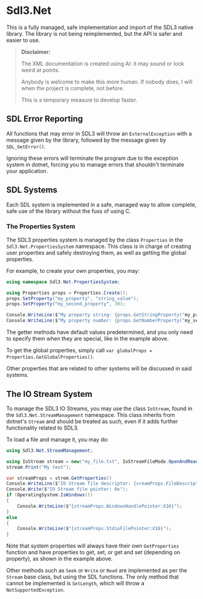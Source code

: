 # Sdl3.Net

This is a fully managed, safe implementation and import of the SDL3 native library.
The library is not being reimplemented, but the API is safer and easier to use.

> **Disclaimer:**
>
> The XML documentation is created using AI: it may sound or look weird at points.
>
> Anybody is welcome to make this more human. If nobody does, I will when the project
> is complete, not before.
>
> This is a temporary measure to develop faster.

## SDL Error Reporting

All functions that may error in SDL3 will throw an `ExternalException` with a message
given by the library, followed by the message given by `SDL_GetError()`.

Ignoring these errors will terminate the program due to the exception system in dotnet,
forcing you to manage errors that shouldn't terminate your application.

## SDL Systems

Each SDL system is implemented in a safe, managed way to allow complete, safe use
of the library without the fuss of using C.

### The Properties System

The SDL3 properties system is managed by the class `Properties` in the `Sdl3.Net.PropertiesSystem`
namespace. This class is in charge of creating user properties and safely destroying them, as well
as getting the global properties.

For example, to create your own properties, you may:

```csharp
using namespace Sdl3.Net.PropertiesSystem;

using Properties props = Properties.Create();
props.SetProperty("my_property", "string_value");
props.SetProperty("my_second_property", 30);

Console.WriteLine($"My property string: {props.GetStringProperty("my_property", "NO VALUE")}");
Console.WriteLine($"My property number: {props.GetNumberProperty("my_second_property")}");
```

The getter methods have default values predetermined, and you only need to specify them when they are special,
like in the example above.

To get the global properties, simply call `var globalProps = Properties.GetGlobalProperties()`.

Other properties that are related to other systems will be discussed in said systems.

## The IO Stream System

To manage the SDL3 IO Streams, you may use the class `IoStream`, found in the `Sdl3.Net.StreamManagement`
namespace. This class inherits from dotnet's `Stream` and should be treated as such, even if it adds further
functionality related to SDL3.

To load a file and manage it, you may do:

```csharp
using Sdl3.Net.StreamManagement;

using IoStream stream = new("my_file.txt", IoStreamFileMode.OpenAndRead);
stream.Print("My text");

var streamProps = strem.GetProperties()
Console.WriteLine($"IO Stream file descriptor: {sreamProps.FileDescriptor}");
Console.Write($"IO Stream file pointer: 0x");
if (OperatingSystem.IsWindows())
{
    Console.WriteLine($"{streamProps.WindowsHandlePointer:X16}");
}
else
{
    Console.WriteLine($"{streamProps.StdioFilePointer:X16}");
}
```

Note that system properties will always have their own `GetProperties` function and have properties
to get, set, or get and set (depending on property), as shown in the example above.

Other methods such as `Seek` or `Write` or `Read` are implemented as per the `Stream` base class,
but using the SDL functions. The only method that cannot be implemented is `SetLength`, which will
throw a `NotSupportedException`.

